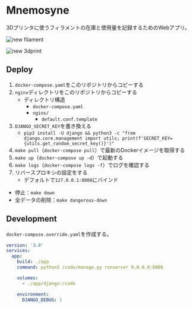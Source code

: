 # Mnemosyne
3Dプリンタに使うフィラメントの在庫と使用量を記録するためのWebアプリ。

![new filament](https://i.imgur.com/DEFL6mg.png)

![new 3dprint](https://i.imgur.com/EtG8CH2.png)


## Deploy
1. `docker-compose.yaml`をこのリポジトリからコピーする
2. `nginx`ディレクトリをこのリポジトリからコピーする
    - ディレクトリ構造
        - `docker-compose.yaml`
        - `nginx/`
            - `default.conf.template`
3. `DJANGO_SECRET_KEY`を書き換える
    - `pip3 install -U django && python3 -c "from django.core.management import utils; print(f'SECRET_KEY={utils.get_random_secret_key()}')"`
4. `make pull`（`docker-compose pull`）で最新のDockerイメージを取得する
5. `make up`（`docker-compose up -d`）で起動する
6. `make logs`（`docker-compose logs -f`）でログを確認する
7. リバースプロキシの設定をする
    - デフォルトで`127.0.0.1:8000`にバインド

- 停止：`make down`
- 全データの削除：`make dangerous-down`


## Development

`docker-compose.override.yaml`を作成する。

```yaml
version: '3.8'
services:
  app:
    build: ./app
    command: python3 /code/manage.py runserver 0.0.0.0:8000

    volumes:
      - ./app/django:/code

    environment:
      DJANGO_DEBUG: 1
```

